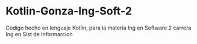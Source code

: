 # Kotlin-Gonza-Ing-Soft-2
Codigo hecho en lenguaje Kotlin, para la materia Ing en Software 2 carrera Ing en Sist de Informarcion
